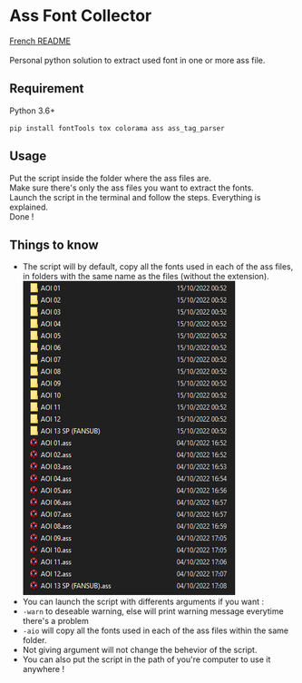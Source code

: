 # Ass Font Collector

[French README](https://github.com/Hqndler/AssFontCollector/blob/main/README.fr.md)<br><br>
Personal python solution to extract used font in one or more ass file.

## Requirement 

Python 3.6+ 
```
pip install fontTools tox colorama ass ass_tag_parser
```

## Usage

Put the script inside the folder where the ass files are.<br>
Make sure there's only the ass files you want to extract the fonts.<br>
Launch the script in the terminal and follow the steps. Everything is explained.<br>
Done !

## Things to know
- The script will by default, copy all the fonts used in each of the ass files, in folders with the same name as the files (without the extension).<br>
![Proof](https://github.com/Hqndler/AssFontCollector/blob/main/Output%20proof%20for%20ALL_IN_ONE%20False.png)<br>
- You can launch the script with differents arguments if you want :
- `-warn` to deseable warning, else will print warning message everytime there's a problem<br>
- `-aio` will copy all the fonts used in each of the ass files within the same folder.<br>
- Not giving argument will not change the behevior of the script.
- You can also put the script in the path of you're computer to use it anywhere !

<!-- ### Recommended -->
<!-- Put the script in the path to use it anywhere -->

<!-- ## Known Issue -->
<!-- Fonts collection (.ttc) with languages other than English as the default language can cause problems. <br>-->
<!-- For example a ttc whose first font name is written in Japanese (can be seen in the font preview or in aegisub) will not be recognized by the script. -->
<!-- There is definitely a processing order but I don't understand it at the moment. <br>-->
<!-- Don't worry a message will be displayed if there is any problem during processing.-->
